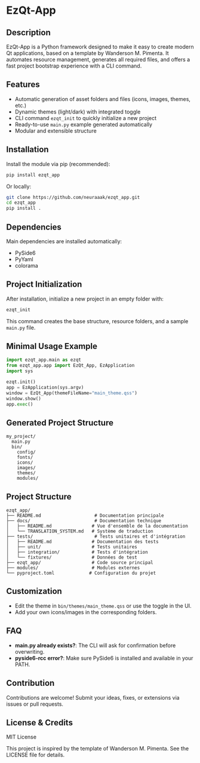 # EzQt-App

## Description

EzQt-App is a Python framework designed to make it easy to create modern Qt applications, based on a template by Wanderson M. Pimenta. It automates resource management, generates all required files, and offers a fast project bootstrap experience with a CLI command.

## Features

- Automatic generation of asset folders and files (icons, images, themes, etc.)
- Dynamic themes (light/dark) with integrated toggle
- CLI command `ezqt_init` to quickly initialize a new project
- Ready-to-use `main.py` example generated automatically
- Modular and extensible structure

## Installation

Install the module via pip (recommended):

```bash
pip install ezqt_app
```

Or locally:

```bash
git clone https://github.com/neuraaak/ezqt_app.git
cd ezqt_app
pip install .
```

## Dependencies

Main dependencies are installed automatically:
- PySide6
- PyYaml
- colorama

## Project Initialization

After installation, initialize a new project in an empty folder with:

```bash
ezqt_init
```

This command creates the base structure, resource folders, and a sample `main.py` file.

## Minimal Usage Example

```python
import ezqt_app.main as ezqt
from ezqt_app.app import EzQt_App, EzApplication
import sys

ezqt.init()
app = EzApplication(sys.argv)
window = EzQt_App(themeFileName="main_theme.qss")
window.show()
app.exec()
```

## Generated Project Structure

```
my_project/
  main.py
  bin/
    config/
    fonts/
    icons/
    images/
    themes/
    modules/
```

## Project Structure

```
ezqt_app/
├── README.md                    # Documentation principale
├── docs/                        # Documentation technique
│   ├── README.md               # Vue d'ensemble de la documentation
│   └── TRANSLATION_SYSTEM.md   # Système de traduction
├── tests/                       # Tests unitaires et d'intégration
│   ├── README.md               # Documentation des tests
│   ├── unit/                   # Tests unitaires
│   ├── integration/            # Tests d'intégration
│   └── fixtures/               # Données de test
├── ezqt_app/                   # Code source principal
├── modules/                    # Modules externes
└── pyproject.toml             # Configuration du projet
```

## Customization

- Edit the theme in `bin/themes/main_theme.qss` or use the toggle in the UI.
- Add your own icons/images in the corresponding folders.

## FAQ

- **main.py already exists?**: The CLI will ask for confirmation before overwriting.
- **pyside6-rcc error?**: Make sure PySide6 is installed and available in your PATH.

## Contribution

Contributions are welcome! Submit your ideas, fixes, or extensions via issues or pull requests.

## License & Credits

MIT License

This project is inspired by the template of Wanderson M. Pimenta. See the LICENSE file for details.
